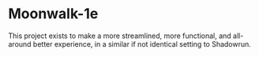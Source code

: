 # Moonwalk-1e
This project exists to make a more streamlined, more functional, and all-around better experience, in a similar if not identical setting to Shadowrun.
